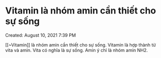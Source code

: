 # Vitamin là nhóm amin cần thiết cho sự sống

Created: August 10, 2021 7:39 PM

[[~Vitamin]] là nhóm amin cần thiết cho sự sống. Vitamin là hợp thành từ vita và amin. Vita có nghĩa là sự sống. Amin ý chỉ là nhóm amin NH2.